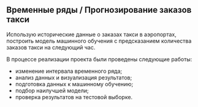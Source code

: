 ## Временные ряды / Прогнозирование заказов такси
Использую исторические данные о заказах такси в аэропортах, построить модель машинного обучения с предсказанием количества заказов такси на следующий час.

В процессе реализации проекта были проведены следующие работы:
- изменение интервала временного ряда;
- анализ данных и визуализация результатов;
- подготовка данных к машинному обучению;
- подбор наилучшей модели;
- проверка результатов на тестовой выборке.
